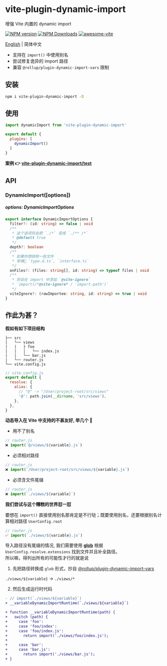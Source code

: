 # vite-plugin-dynamic-import

增强 Vite 内置的 dynamic import

[![NPM version](https://img.shields.io/npm/v/vite-plugin-dynamic-import.svg)](https://npmjs.org/package/vite-plugin-dynamic-import)
[![NPM Downloads](https://img.shields.io/npm/dm/vite-plugin-dynamic-import.svg?style=flat)](https://npmjs.org/package/vite-plugin-dynamic-import)
[![awesome-vite](https://awesome.re/badge.svg)](https://github.com/vitejs/awesome-vite)

[English](https://github.com/vite-plugin/vite-plugin-dynamic-import#readme) | 简体中文

- 支持在 `import()` 中使用别名
- 尝试修复诡异的 import 路径
- 兼容 `@rollup/plugin-dynamic-import-vars` 限制

## 安装

```bash
npm i vite-plugin-dynamic-import -D
```

## 使用
```javascript
import dynamicImport from 'vite-plugin-dynamic-import'

export default {
  plugins: [
    dynamicImport()
  ]
}
```

**案例 👉 [vite-plugin-dynamic-import/test](https://github.com/vite-plugin/vite-plugin-dynamic-import/blob/main/test)**


## API

### DynamicImport([options])

##### options: DynamicImportOptions

```ts
export interface DynamicImportOptions {
  filter?: (id: string) => false | void
  /**
   * 这个选项将会把 `./*` 变成 `./** /*`
   * @default true
   */
  depth?: boolean
  /**
   * 如果你想排除一些文件  
   * 举俩🌰 `type.d.ts`, `interface.ts`
   */
  onFiles?: (files: string[], id: string) => typeof files | void
  /**
   * 将会在 import 中添加 `@vite-ignore`  
   * `import(/*@vite-ignore* / 'import-path')`
   */
  viteIgnore?: (rawImportee: string, id: string) => true | void
}
```

## 作此为甚？

**假如有如下项目结构**

```tree
├── src
|   └── views
|   |   ├ foo
|   |   |   └── index.js
|   |   └── bar.js
|   └── router.js
└── vite.config.js
```

```js
// vite.config.js
export default {
  resolve: {
    alias: {
      // "@" -> "/User/project-root/src/views"
      '@': path.join(__dirname, 'src/views'),
    },
  },
}
```

**动态导入在 Vite 中支持的不甚友好, 举几个 🌰**

- 用不了别名

```js
// router.js
❌ import(`@/views/${variable}.js`)
```

- 必须相对路径

```js
// router.js
❌ import(`/User/project-root/src/views/${variable}.js`)
```

- 必须含文件尾缀

```js
// router.js
❌ import(`./views/${variable}`)
```

**我们尝试与这个糟糕的世界怼一怼**

要想在 `import()` 直接使用别名那肯定是不行哒；既要使用别名，还要根据别名计算相对路径 `UserConfig.root`

```js
// router.js
✅ import(`./views/${variable}.js`)
```

导入路径没有尾缀的情况, 我们需要使用 **[glob](https://www.npmjs.com/package/fast-glob)** 根据 `UserConfig.resolve.extensions` 找到文件并且补全路径。    
所以嘛，得列出所有的可能性才行的就是说

1. 先把路径转换成 `glob` 形式，抄自 [@rollup/plugin-dynamic-import-vars](https://github.com/rollup/plugins/tree/master/packages/dynamic-import-vars#how-it-works)

`./views/${variable}` -> `./views/*`

2. 然后生成运行时代码

```diff
- // import(`./views/${variable}`)
+ __variableDynamicImportRuntime(`./views/${variable}`)

+ function __variableDynamicImportRuntime(path) {
+   switch (path) {
+     case 'foo':
+     case 'foo/index':
+     case 'foo/index.js':
+       return import('./views/foo/index.js');
+ 
+     case 'bar':
+     case 'bar.js':
+       return import('./views/bar.js');
+ }
```
